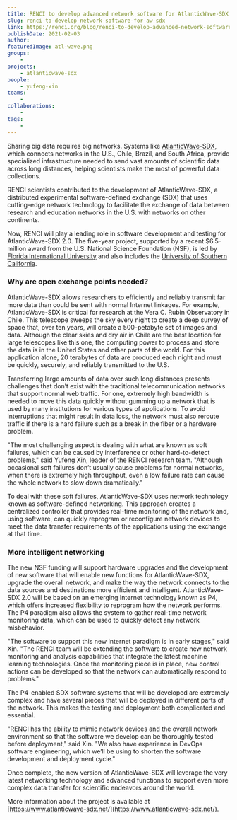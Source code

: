 ```yaml
---
title: RENCI to develop advanced network software for AtlanticWave-SDX 2.0
slug: renci-to-develop-network-software-for-aw-sdx
link: https://renci.org/blog/renci-to-develop-advanced-network-software-for-atlanticwave-sdx-2-0/
publishDate: 2021-02-03
author:
featuredImage: atl-wave.png
groups:
    - 
projects:
    - atlanticwave-sdx
people:
    - yufeng-xin
teams: 
    - 
collaborations:
    - 
tags:
    - 
---
```


Sharing big data requires big networks. Systems like [AtlanticWave-SDX](https://www.atlanticwave-sdx.net/), which connects networks in the U.S., Chile, Brazil, and South Africa, provide specialized infrastructure needed to send vast amounts of scientific data across long distances, helping scientists make the most of powerful data collections.

RENCI scientists contributed to the development of AtlanticWave-SDX, a distributed experimental software-defined exchange (SDX) that uses cutting-edge network technology to facilitate the exchange of data between research and education networks in the U.S. with networks on other continents.

Now, RENCI will play a leading role in software development and testing for AtlanticWave-SDX 2.0\. The five-year project, supported by a recent $6.5-million award from the U.S. National Science Foundation (NSF), is led by [Florida International University](https://www.fiu.edu/) and also includes the [University of Southern California](https://www.usc.edu/).

### Why are open exchange points needed?

AtlanticWave-SDX allows researchers to efficiently and reliably transmit far more data than could be sent with normal Internet linkages. For example, AtlanticWave-SDX is critical for research at the Vera C. Rubin Observatory in Chile. This telescope sweeps the sky every night to create a deep survey of space that, over ten years, will create a 500-petabyte set of images and data. Although the clear skies and dry air in Chile are the best location for large telescopes like this one, the computing power to process and store the data is in the United States and other parts of the world. For this application alone, 20 terabytes of data are produced each night and must be quickly, securely, and reliably transmitted to the U.S.

Transferring large amounts of data over such long distances presents challenges that don’t exist with the traditional telecommunication networks that support normal web traffic. For one, extremely high bandwidth is needed to move this data quickly without gumming up a network that is used by many institutions for various types of applications. To avoid interruptions that might result in data loss, the network must also reroute traffic if there is a hard failure such as a break in the fiber or a hardware problem.

"The most challenging aspect is dealing with what are known as soft failures, which can be caused by interference or other hard-to-detect problems," said Yufeng Xin, leader of the RENCI research team. "Although occasional soft failures don’t usually cause problems for normal networks, when there is extremely high throughput, even a low failure rate can cause the whole network to slow down dramatically."

To deal with these soft failures, AtlanticWave-SDX uses network technology known as software-defined networking. This approach creates a centralized controller that provides real-time monitoring of the network and, using software, can quickly reprogram or reconfigure network devices to meet the data transfer requirements of the applications using the exchange at that time.

### More intelligent networking

The new NSF funding will support hardware upgrades and the development of new software that will enable new functions for AtlanticWave-SDX, upgrade the overall network, and make the way the network connects to the data sources and destinations more efficient and intelligent. AtlanticWave-SDX 2.0 will be based on an emerging Internet technology known as P4, which offers increased flexibility to reprogram how the network performs. The P4 paradigm also allows the system to gather real-time network monitoring data, which can be used to quickly detect any network misbehavior.

"The software to support this new Internet paradigm is in early stages," said Xin. "The RENCI team will be extending the software to create new network monitoring and analysis capabilities that integrate the latest machine learning technologies. Once the monitoring piece is in place, new control actions can be developed so that the network can automatically respond to problems."

The P4-enabled SDX software systems that will be developed are extremely complex and have several pieces that will be deployed in different parts of the network. This makes the testing and deployment both complicated and essential.

"RENCI has the ability to mimic network devices and the overall network environment so that the software we develop can be thoroughly tested before deployment," said Xin. "We also have experience in DevOps software engineering, which we’ll be using to shorten the software development and deployment cycle."

Once complete, the new version of AtlanticWave-SDX will leverage the very latest networking technology and advanced functions to support even more complex data transfer for scientific endeavors around the world.

More information about the project is available at [https://www.atlanticwave-sdx.net/](https://www.atlanticwave-sdx.net/).

<!-- _By Nancy Lamontagne, Senior Science Writer, Creative Science Writing_ -->

